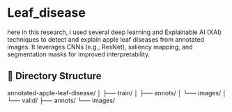 # Leaf_disease
here in this research, i used several deep learning and Explainable AI (XAI) techniques to detect and explain apple leaf diseases from annotated images. It leverages CNNs (e.g., ResNet), saliency mapping, and segmentation masks for improved interpretability.

## 📁 Directory Structure

annotated-apple-leaf-disease/
│
├── train/
│ ├── annots/
│ └── images/
│
└── valid/
├── annots/
└── images/
